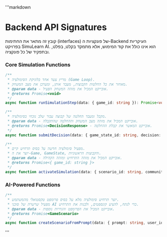 '''markdown
# Backend API Signatures

קובץ זה מתאר את החתימות (interfaces) של פונקציות ה-Backend העיקריות בפרויקט SimuLearn AI. הוא אינו כולל את קוד המימוש, אלא מתמקד בקלט, בפלט, ובתפקיד של כל פונקציה.

### Core Simulation Functions

```typescript
/**
 * מריץ צעד אחד בלוגיקת הסימולציה (Game Loop).
 * מאחזר את כל החלטות הקבוצות, מעבד אותן, ומעדכן את מצב המשחק.
 * @param data - אובייקט המכיל את מזהה המשחק הפעיל.
 * @returns Promise<void>
 */
async function runSimulationStep(data: { game_id: string }): Promise<void>;

/**
 * מקבל ומעבד החלטה של קבוצה עבור שלב נוכחי בסימולציה.
 * @param data - אובייקט המכיל את מזהה מצב המשחק וההחלטה שהתקבלה.
 * @returns Promise<DecisionResponse> - אובייקט המאשר את קבלת ההחלטה.
 */
async function submitDecision(data: { game_state_id: string, decision: object }): Promise<DecisionResponse>;

/**
 * מפעיל סימולציה חדשה על בסיס תרחיש קיים.
 * יוצר את ה-Game, GameState, והקבוצות הראשוניות.
 * @param data - אובייקט המכיל את מזהה התרחיש ומזהה הקהילה.
 * @returns Promise<{ game_id: string }>
 */
async function activateSimulation(data: { scenario_id: string, community_id: string }): Promise<{ game_id: string }>;
```

### AI-Powered Functions

```typescript
/**
 * יוצר תרחיש סימולציה מלא על בסיס פרומפט טקסטואלי מהמשתמש.
 * מפעיל שרשרת של סוכני AI כדי לנתח, להציע קונספטים, ולבנות את התרחיש.
 * @param data - אובייקט המכיל את הפרומפט והגדרות נוספות.
 * @returns Promise<GameScenario>
 */
async function createScenarioFromPrompt(data: { prompt: string, user_id: string }): Promise<GameScenario>;
```
'''
